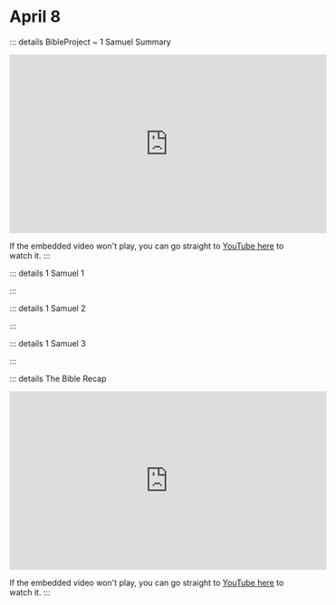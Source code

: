 # April 8

::: details BibleProject ~ 1 Samuel Summary
<iframe width="560" height="315" src="https://www.youtube.com/embed/QJOju5Dw0V0" title="YouTube video player" frameborder="0" allow="accelerometer; autoplay; clipboard-write; encrypted-media; gyroscope; picture-in-picture; web-share" referrerpolicy="strict-origin-when-cross-origin" allowfullscreen></iframe>

If the embedded video won't play, you can go straight to [YouTube here](https://youtu.be/QJOju5Dw0V0) to watch it.
:::

::: details 1 Samuel 1
<!--@include: @/bible/translations/bsb/09_1sa/001.md-->
:::

::: details 1 Samuel 2
<!--@include: @/bible/translations/bsb/09_1sa/002.md-->
:::

::: details 1 Samuel 3
<!--@include: @/bible/translations/bsb/09_1sa/003.md-->
:::

::: details The Bible Recap
<iframe width="560" height="315" src="https://www.youtube.com/embed/tejSvbub6zs" title="YouTube video player" frameborder="0" allow="accelerometer; autoplay; clipboard-write; encrypted-media; gyroscope; picture-in-picture; web-share" referrerpolicy="strict-origin-when-cross-origin" allowfullscreen></iframe>

If the embedded video won't play, you can go straight to [YouTube here](https://youtu.be/tejSvbub6zs) to watch it.
:::